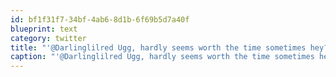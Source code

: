```yaml
---
id: bf1f31f7-34bf-4ab6-8d1b-6f69b5d7a40f
blueprint: text
category: twitter
title: "'@Darlinglilred Ugg, hardly seems worth the time sometimes hey? Have to sort them yourself in BC too so I usually drop them off at the SPCA."
caption: "'@Darlinglilred Ugg, hardly seems worth the time sometimes hey? Have to sort them yourself in BC too so I usually drop them off at the SPCA."
---
```

